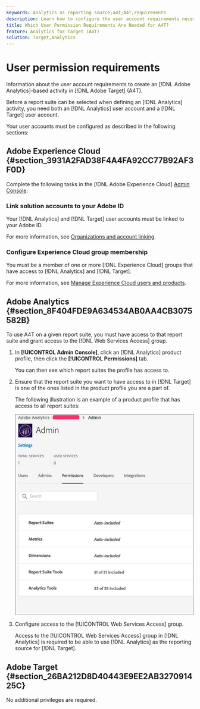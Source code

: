 ```yaml
---
keywords: Analytics as reporting source;a4t;A4T;requirements
description: Learn how to configure the user account requirements necessary to create an Adobe Analytics-based activity in Adobe Target using Analytics for Target (A4T).
title: Which User Permission Requirements Are Needed for A4T?
feature: Analytics for Target (A4T)
solution: Target,Analytics
---
```


# User permission requirements

Information about the user account requirements to create an [!DNL Adobe Analytics]-based activity in [!DNL Adobe Target] (A4T).

Before a report suite can be selected when defining an [!DNL Analytics] activity, you need both an [!DNL Analytics] user account and a [!DNL Target] user account. 

Your user accounts must be configured as described in the following sections:

## Adobe Experience Cloud {#section_3931A2FAD38F4A4FA92CC77B92AF3F0D}

Complete the following tasks in the [!DNL Adobe Experience Cloud] [Admin Console](https://adminconsole.adobe.com):

### Link solution accounts to your Adobe ID

Your [!DNL Analytics] and [!DNL Target] user accounts must be linked to your Adobe ID.

For more information, see [Organizations and account linking](https://docs.adobe.com/help/en/core-services/interface/manage-users-and-products/organizations.html).

### Configure Experience Cloud group membership

You must be a member of one or more [!DNL Experience Cloud] groups that have access to [!DNL Analytics] and [!DNL Target].

For more information, see [Manage Experience Cloud users and products](https://experienceleague.adobe.com/docs/core-services/interface/manage-users-and-products/admin-getting-started.html).

## Adobe Analytics {#section_8F404FDE9A634534AB0AA4CB3075582B}

To use A4T on a given report suite, you must have access to that report suite and grant access to the [!DNL Web Services Access] group. 

1. In **[!UICONTROL Admin Console]**, click an [!DNL Analytics] product profile, then click the **[!UICONTROL Permissions]** tab. 

   You can then see which report suites the profile has access to. 

1. Ensure that the report suite you want to have access to in [!DNL Target] is one of the ones listed in the product profile you are a part of.

   The following illustration is an example of a product profile that has access to all report suites:

   ![Admin Console Permission tab](/help/c-integrating-target-with-mac/a4t/assets/permissions-tab.png)

1. Configure access to the [!UICONTROL Web Services Access] group.

   Access to the [!UICONTROL Web Services Access] group in [!DNL Analytics] is required to be able to use [!DNL Analytics] as the reporting source for [!DNL Target].


## Adobe Target {#section_26BA212D8D40443E9EE2AB327091425C}

No additional privileges are required.
